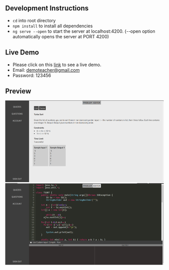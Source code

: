 ## Development Instructions
- `cd` into root directory
- `npm install` to install all dependencies
- `ng serve --open` to start the server at localhost:4200. (--open option automatically opens the server at PORT 4200)
## Live Demo
- Please click on this [link](https://muj-stacks.firebaseapp.com/) to see a live demo.
- Email: demoteacher@gmail.com
- Password: 123456
## Preview
![QuestionView](https://github.com/svr8/MUJ-Stacks/blob/master/Screenshots/questionView.png)
![Editor](https://github.com/svr8/MUJ-Stacks/blob/master/Screenshots/Editor.png)


